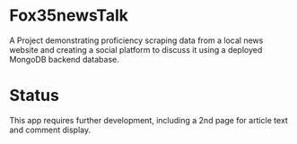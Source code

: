 # Fox35newsTalk
A Project demonstrating proficiency scraping data from a local news website and creating a social platform to discuss it using a deployed MongoDB backend database.

# Status
This app requires further development, including a 2nd page for article text and comment display.  
